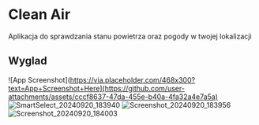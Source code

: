 # Clean Air
Aplikacja do sprawdzania stanu powietrza oraz pogody w twojej lokalizacji

## Wyglad
![App Screenshot](https://via.placeholder.com/468x300?text=App+Screenshot+Here](https://github.com/user-attachments/assets/cccf8637-47da-455e-b40a-4fa32a4e7a5a)
![SmartSelect_20240920_183940](https://github.com/user-attachments/assets/cccf8637-47da-455e-b40a-4fa32a4e7a5a) 
![Screenshot_20240920_183956](https://github.com/user-attachments/assets/f814138a-5231-474e-8889-24c7b92645c9)
![Screenshot_20240920_184003](https://github.com/user-attachments/assets/5b2249fe-db5b-47f0-9b1b-d6ca7711f0de)
